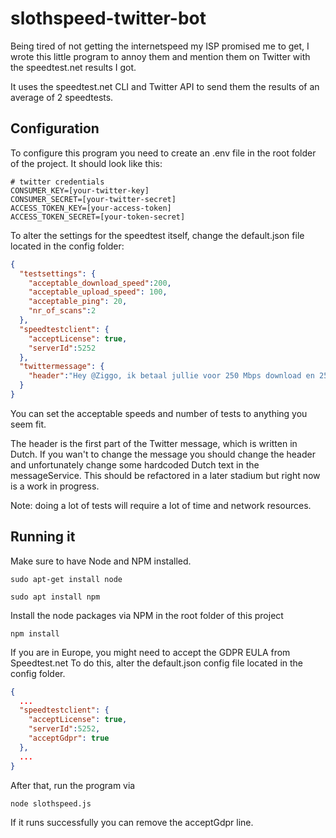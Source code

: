 # slothspeed-twitter-bot
Being tired of not getting the internetspeed my ISP promised me to get, I wrote this little program
to annoy them and mention them on Twitter with the speedtest.net results I got. 

It uses the speedtest.net CLI and Twitter API to send them the results of an average of 2 speedtests.

## Configuration ##

To configure this program you need to create an .env file in the root folder of the project.
It should look like this:

```.dotenv
# twitter credentials
CONSUMER_KEY=[your-twitter-key]
CONSUMER_SECRET=[your-twitter-secret]
ACCESS_TOKEN_KEY=[your-access-token]
ACCESS_TOKEN_SECRET=[your-token-secret]
```

To alter the settings for the speedtest itself, change the default.json file located in the config folder:

```json
{
  "testsettings": {
    "acceptable_download_speed":200,
    "acceptable_upload_speed": 100,
    "acceptable_ping": 20,
    "nr_of_scans":2
  },
  "speedtestclient": {
    "acceptLicense": true,
    "serverId":5252
  },
  "twittermessage": {
    "header":"Hey @Ziggo, ik betaal jullie voor 250 Mbps download en 25 Mbps upload maar krijg gemiddeld maar:"
  }
}
```

You can set the acceptable speeds and number of tests to anything you seem fit. 

The header is the first part of the Twitter message, which is written in Dutch. If you wan't to change the message
you should change the header and unfortunately change some hardcoded Dutch text in the messageService. This should be refactored in a later stadium 
but right now is a work in progress. 

Note: doing a lot of tests will require a lot of time and network resources.

## Running it ##

Make sure to have Node and NPM installed.

```console
sudo apt-get install node
```

```console
sudo apt install npm
```

Install the node packages via NPM in the root folder of this project

```console
npm install
```

If you are in Europe, you might need to accept the GDPR EULA from Speedtest.net
To do this, alter the default.json config file located in the config folder.

```json
{
  ...
  "speedtestclient": {
    "acceptLicense": true,
    "serverId":5252,
    "acceptGdpr": true
  },
  ...
}
```
After that, run the program via

```console
node slothspeed.js
```

If it runs successfully you can remove the acceptGdpr line. 

